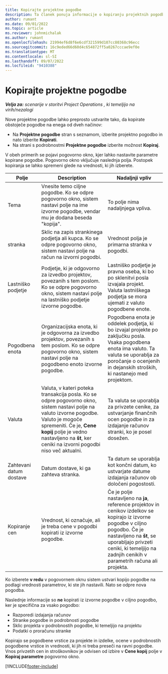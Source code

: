 ```yaml
---
title: Kopirajte projektne pogodbe
description: Ta članek ponuja informacije o kopiranju projektnih pogodb v Microsoftu Dynamics 365 Project Operations.
author: rumant
ms.date: 09/01/2022
ms.topic: article
ms.reviewer: johnmichalak
ms.author: rumant
ms.openlocfilehash: 21994ef6d8f6e6cdf321599d107cc80368c96ecc
ms.sourcegitcommit: 16c9eded66d60d4c654872ff5a0267cccae9ef0e
ms.translationtype: MT
ms.contentlocale: sl-SI
ms.lasthandoff: 09/07/2022
ms.locfileid: "9410388"
---
```

# <a name="copy-project-based-contracts"></a>Kopirajte projektne pogodbe

_**Velja za:** scenarije v storitvi Project Operations , ki temeljijo na virih/nezalogi_

Nove projektne pogodbe lahko preprosto ustvarite tako, da kopirate obstoječe pogodbe na enega od dveh načinov:

- Na **Projektne pogodbe** stran s seznamom, izberite projektno pogodbo in nato izberite **Kopirati**.
- Na strani s podrobnostmi **Projektne pogodbe** izberite možnost **Kopiraj**.

V obeh primerih se pojavi pogovorno okno, kjer lahko nastavite parametre kopirane pogodbe. Pogovorno okno vključuje naslednja polja. Postopek kopiranja se lahko spremeni glede na vrednosti, ki jih izberete.

| Polje | Description | Nadaljnji vpliv |
| --- | --- | --- |
| Tema | Vnesite temo ciljne pogodbe. Ko se odpre pogovorno okno, sistem nastavi polje na ime izvorne pogodbe, vendar mu je dodana beseda "kopija". | To polje nima nadaljnjega vpliva. |
| stranka | Sklic na zapis strankinega podjetja ali kupca. Ko se odpre pogovorno okno, sistem nastavi polje na račun na izvorni pogodbi. | Vrednost polja je primarna stranka v pogodbi. |
| Lastniško podjetje | Podjetje, ki je odgovorno za izvedbo projektov, povezanih s tem poslom. Ko se odpre pogovorno okno, sistem nastavi polje na lastniško podjetje izvorne pogodbe. | Lastniško podjetje je pravna oseba, ki bo po sklenitvi posla izvajala projekt. Valuta lastniškega podjetja se mora ujemati z valuto pogodbene enote. |
| Pogodbena enota | Organizacijska enota, ki je odgovorna za izvedbo projektov, povezanih s tem poslom. Ko se odpre pogovorno okno, sistem nastavi polje na pogodbeno enoto izvorne pogodbe. | Pogodbena enota je oddelek podjetja, ki bo izvajal projekte po zaključku posla. Vsaka pogodbena enota ima valuto. Ta valuta se uporablja za poročanje o ocenjenih in dejanskih stroških, ki nastanejo med projektom. |
| Valuta | Valuta, v kateri poteka transakcija posla. Ko se odpre pogovorno okno, sistem nastavi polje na valuto izvorne pogodbe. Valuto je mogoče spremeniti. Če je, **Cene kopij** polje je vedno nastavljeno na **št**, ker ceniki na izvorni pogodbi niso več aktualni. | Ta valuta se uporablja za privzete cenike, za ustvarjanje finančnih ocen pogodbe in za izdajanje računov stranki, ko je posel dosežen. |
| Zahtevani datum dostave | Datum dostave, ki ga zahteva stranka. | Ta datum se uporablja kot končni datum, ko ustvarjate datume izdajanja računov ob določeni pogostosti. |
| Kopiranje cen | Vrednost, ki označuje, ali je treba cene v pogodbi kopirati iz izvorne pogodbe. | Če je polje nastavljeno na **ja**, reference projektov in cenikov izdelkov se kopirajo iz izvorne pogodbe v ciljno pogodbo. Če je nastavljeno na **št**, se uporabljajo privzeti ceniki, ki temeljijo na zadnjih cenikih v parametrih računa ali projekta. |

Ko izberete **v redu** v pogovornem oknu sistem ustvari kopijo pogodbe na podlagi vrednosti parametrov, ki ste jih nastavili. Nato se odpre nova pogodba.

Naslednje informacije so **ne** kopirati iz izvorne pogodbe v ciljno pogodbo, ker je specifična za vsako pogodbo:

- Razporedi izdajanja računov
- Stranke pogodbe in podrobnosti pogodbe
- Sklic projekta v podrobnostih pogodbe, ki temeljijo na projektu
- Podatki o proračunu stranke

Kopirajo se pogodbene vrstice za projekte in izdelke, ocene v podrobnostih pogodbene vrstice in vrednosti, ki jih ni treba preseči na ravni pogodbe. Vnos privzetih cen in stroškovnikov je odvisen od izbire v **Cene kopij** polje v **Kopiraj parametre** pogovorno okno.

[!INCLUDE[footer-include](../includes/footer-banner.md)]
